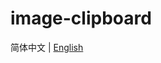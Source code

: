 # image-clipboard

简体中文 | [English](https://github.com/wforguo/vue3-quick-start/blob/main/readme.md)
